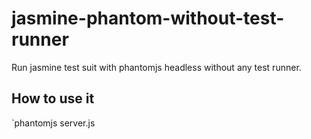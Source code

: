 # jasmine-phantom-without-test-runner

Run jasmine test suit with phantomjs headless without any test runner.

## How to use it

`phantomjs server.js
